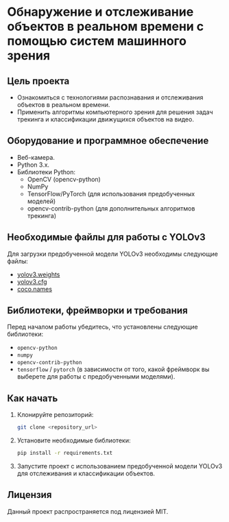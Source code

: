 # Обнаружение и отслеживание объектов в реальном времени с помощью систем машинного зрения

## Цель проекта

- Ознакомиться с технологиями распознавания и отслеживания объектов в реальном времени.
- Применить алгоритмы компьютерного зрения для решения задач трекинга и классификации движущихся объектов на видео.

## Оборудование и программное обеспечение

- Веб-камера.
- Python 3.x.
- Библиотеки Python:
  - OpenCV (opencv-python)
  - NumPy
  - TensorFlow/PyTorch (для использования предобученных моделей)
  - opencv-contrib-python (для дополнительных алгоритмов трекинга)

## Необходимые файлы для работы с YOLOv3

Для загрузки предобученной модели YOLOv3 необходимы следующие файлы:

- [yolov3.weights](https://pjreddie.com/media/files/yolov3.weights)
- [yolov3.cfg](https://raw.githubusercontent.com/pjreddie/darknet/master/cfg/yolov3.cfg)
- [coco.names](https://github.com/pjreddie/darknet/blob/master/data/coco.names)

## Библиотеки, фреймворки и требования

Перед началом работы убедитесь, что установлены следующие библиотеки:
- `opencv-python`
- `numpy`
- `opencv-contrib-python`
- `tensorflow` / `pytorch` (в зависимости от того, какой фреймворк вы выберете для работы с предобученными моделями).

## Как начать

1. Клонируйте репозиторий:
    ```bash
    git clone <repository_url>
    ```

2. Установите необходимые библиотеки:
    ```bash
    pip install -r requirements.txt
    ```

3. Запустите проект с использованием предобученной модели YOLOv3 для отслеживания и классификации объектов.

## Лицензия

Данный проект распространяется под лицензией MIT.
